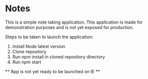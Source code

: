 # Notes
This is a simple note taking application. This application is made for demonstration purposes and is not yet exposed for production.


Steps to be taken to launch the application:

1) Install Node latest version
2) Clone repository
3) Run npm install in cloned repository directory
4) Run npm start

** App is not yet ready to be launched on IE **
